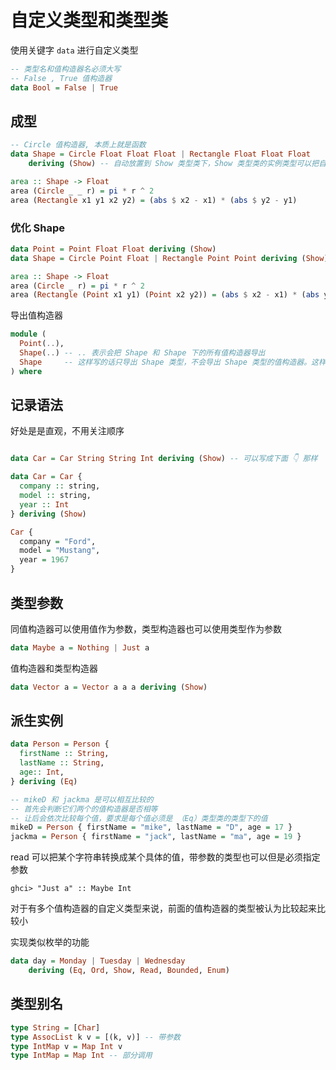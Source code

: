 # 自定义类型和类型类

使用关键字 `data` 进行自定义类型

```haskell
-- 类型名和值构造器名必须大写
-- False , True 值构造器
data Bool = False | True
```

## 成型

```haskell
-- Circle 值构造器, 本质上就是函数
data Shape = Circle Float Float Float | Rectangle Float Float Float
    deriving (Show) -- 自动放置到 Show 类型类下，Show 类型类的实例类型可以把自身用字符串的形式打印出来

area :: Shape -> Float
area (Circle _ _ r) = pi * r ^ 2
area (Rectangle x1 y1 x2 y2) = (abs $ x2 - x1) * (abs $ y2 - y1)
```

### 优化 Shape

```haskell
data Point = Point Float Float deriving (Show)
data Shape = Circle Point Float | Rectangle Point Point deriving (Show)

area :: Shape -> Float
area (Circle _ r) = pi * r ^ 2
area (Rectangle (Point x1 y1) (Point x2 y2)) = (abs $ x2 - x1) * (abs y2 - y1)
```

导出值构造器

```haskell
module (
  Point(..),
  Shape(..) -- .. 表示会把 Shape 和 Shape 下的所有值构造器导出
  Shape     -- 这样写的话只导出 Shape 类型，不会导出 Shape 类型的值构造器。这样的好处就是形成了一个黑盒，Shape 的作者可以任意修改 Shape 的内部结构，而不对使用者产生影响
) where
```

## 记录语法

好处是是直观，不用关注顺序

```haskell

data Car = Car String String Int deriving (Show) -- 可以写成下面 👇 那样

data Car = Car {
  company :: string,
  model :: string,
  year :: Int
} deriving (Show)

Car {
  company = "Ford",
  model = "Mustang",
  year = 1967
}
```

## 类型参数

同值构造器可以使用值作为参数，类型构造器也可以使用类型作为参数

```haskell
data Maybe a = Nothing | Just a
```

值构造器和类型构造器

```haskell
data Vector a = Vector a a a deriving (Show)
```

## 派生实例

```haskell
data Person = Person {
  firstName :: String,
  lastName :: String,
  age:: Int,
} deriving (Eq)
```

```haskell
-- mikeD 和 jackma 是可以相互比较的
-- 首先会判断它们两个的值构造器是否相等
-- 让后会依次比较每个值，要求是每个值必须是 （Eq）类型类的类型下的值
mikeD = Person { firstName = "mike", lastName = "D", age = 17 }
jackma = Person { firstName = "jack", lastName = "ma", age = 19 }
```

read 可以把某个字符串转换成某个具体的值，带参数的类型也可以但是必须指定参数

```shell
ghci> "Just a" :: Maybe Int
```

对于有多个值构造器的自定义类型来说，前面的值构造器的类型被认为比较起来比较小

实现类似枚举的功能

```haskell
data day = Monday | Tuesday | Wednesday
    deriving (Eq, Ord, Show, Read, Bounded, Enum)
```

## 类型别名

```haskell
type String = [Char]
type AssocList k v = [(k, v)] -- 带参数
type IntMap v = Map Int v
type IntMap = Map Int -- 部分调用
```